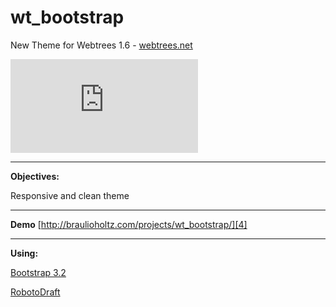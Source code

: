 wt_bootstrap
============
New Theme for Webtrees 1.6 - [webtrees.net][1]

[![Analytics](https://ga-beacon.appspot.com/UA-54080279-2/wt_bootstrap/README.md)](https://github.com/igrigorik/ga-beacon)

----------


**Objectives:**

Responsive and clean theme


----------


**Demo**
[http://braulioholtz.com/projects/wt_bootstrap/][4]


  
----------


**Using:**

[Bootstrap 3.2][2]

[RobotoDraft][3]



  [1]: http://www.webtrees.net
  [2]: http://getbootstrap.com
  [3]: https://fonts.googleapis.com/css?family=RobotoDraft:regular,bold,italic,thin,light,bolditalic,black,medium
  [4]: http://braulioholtz.com/projects/wt_bootstrap/
